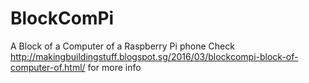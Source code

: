 # BlockComPi
A Block of a Computer of a Raspberry Pi phone
Check http://makingbuildingstuff.blogspot.sg/2016/03/blockcompi-block-of-computer-of.html/ for more info
